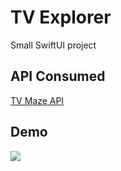 # TV Explorer
Small SwiftUI project 

## API Consumed
[TV Maze API](https://www.tvmaze.com/api)

## Demo
![](iphone14.gif)

